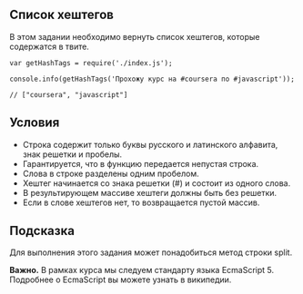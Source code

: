## Список хештегов

В этом задании необходимо вернуть список хештегов, которые содержатся в твите.

```
var getHashTags = require('./index.js');

console.info(getHashTags('Прохожу курс на #coursera по #javascript'));

// ["coursera", "javascript"]
```
## Условия
- Строка содержит только буквы русского и латинского алфавита, знак решетки и пробелы.
- Гарантируется, что в функцию передается непустая строка.
- Слова в строке разделены одним пробелом.
- Хештег начинается со знака решетки (#) и состоит из одного слова.
- В результирующем массиве хештеги должны быть без решетки.
- Если в слове хештегов нет, то возвращается пустой массив.
## Подсказка
Для выполнения этого задания может понадобиться метод строки split.

**Важно.** В рамках курса мы следуем стандарту языка EcmaScript 5. Подробнее о EcmaScript вы можете узнать в википедии.
